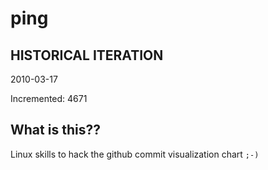 # ping

## HISTORICAL ITERATION
2010-03-17

Incremented: 4671

## What is this?? 
Linux skills to hack the github commit visualization chart `;-)`
